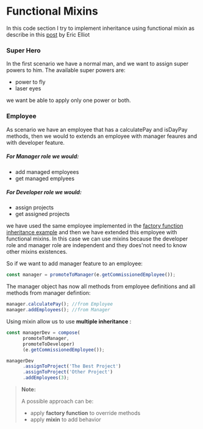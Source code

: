 # Functional Mixins
In this code section I try to implement inheritance using functional mixin as describe in this [post](https://medium.com/javascript-scene/functional-mixins-composing-software-ffb66d5e731c) by Eric Elliot

### Super Hero
In the first scenario we have a normal man, and we want to assign super powers to him. The available super powers are:
+ power to fly
+ laser eyes

we want be able to apply only one power or both.

### Employee
As scenario we have an employee that has a calculatePay and isDayPay methods, then we would to extends an employee with manager feaures and with developer feature.
##### For Manager role we would:
+ add managed employees
+ get managed emplyees

##### For Developer role we would:
+ assign projects
+ get assigned projects

we have used the same employee implemented in the [factory function inheritance example](https://github.com/giodiblasi/js-stuff/tree/master/switch-case)
and then we have extended this employee with functional mixins.
In this case we can use mixins because the developer role and manager role are independent and they does'not need to know other mixins existences.

So if we want to add manager feature to an employee:
```javascript
const manager = promoteToManager(e.getCommissionedEmployee());
```
The manager object has now all methods from employee definitions and all methods from  manager defintion:
```javascript
manager.calculatePay(); //from Employee
manager.addEmployees(); //from Manager
```

Using mixin allow us to use **multiple inheritance** :

```javascript
const managerDev = compose(
      promoteToManager,
      promoteToDeveloper)
      (e.getCommissionedEmployee());

managerDev
      .assignToProject('The Best Project')
      .assignToProject('Other Project')
      .addEmployees(3);
```

> **Note:**
>
> A possible approach can be:
> + apply **factory function** to override methods
> + apply **mixin** to add behavior
